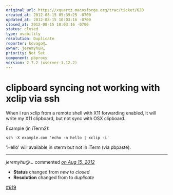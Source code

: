 ```yaml
---
original_url: https://xquartz.macosforge.org/trac/ticket/620
created_at: 2012-08-15 05:39:25 -0700
updated_at: 2012-08-15 10:03:16 -0700
closed_at: 2012-08-15 10:03:16 -0700
status: closed
type: usability
resolution: Duplicate
reporter: kovago@…
owner: jeremyhu@…
priority: Not Set
component: pbproxy
version: 2.7.2 (xserver-1.12.2)
---
```


clipboard syncing not working with xclip via ssh
================================================


When i run xclip from a remote shell with X11 forwarding enabled, it will write my X11 clipboard, but not sync with OSX clipboard.

Example (in iTerm2):

    ssh -X example.com 'echo -n hello | xclip -i'

'Hello' will available in xterm but not in iTerm (via pbpaste).



---

*jeremyhu@…* commented *[on Aug 15, 2012](https://xquartz.macosforge.org/trac/ticket/620#comment:1 "August 15, 2012 at 10:03 AM PDT")*

-   **Status** changed from *new* to *closed*
-   **Resolution** changed from to *duplicate*

[\#⁠619](https://xquartz.macosforge.org/trac/ticket/619)



